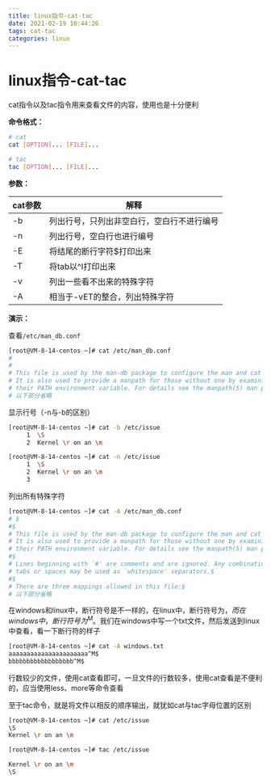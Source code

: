 ```yaml
---
title: linux指令-cat-tac
date: 2021-02-19 10:44:26
tags: cat-tac
categories: linux
---
```

# linux指令-cat-tac

cat指令以及tac指令用来查看文件的内容，使用也是十分便利

**命令格式：**

```bash
# cat
cat [OPTION]... [FILE]...

# tac
tac [OPTION]... [FILE]...
```

**参数：**

| cat参数 | 解释                                       |
| ------- | ------------------------------------------ |
| -b      | 列出行号，只列出非空白行，空白行不进行编号 |
| -n      | 列出行号，空白行也进行编号                 |
| -E      | 将结尾的断行字符$打印出来                  |
| -T      | 将tab以^I打印出来                          |
| -v      | 列出一些看不出来的特殊字符                 |
| -A      | 相当于-vET的整合，列出特殊字符             |

**演示：**

查看`/etc/man_db.conf`

```bash
[root@VM-8-14-centos ~]# cat /etc/man_db.conf
#
#
# This file is used by the man-db package to configure the man and cat paths.
# It is also used to provide a manpath for those without one by examining
# their PATH environment variable. For details see the manpath(5) man page.
# 以下部分省略
```

显示行号（-n与-b的区别）

```bash
[root@VM-8-14-centos ~]# cat -b /etc/issue
     1  \S
     2  Kernel \r on an \m

[root@VM-8-14-centos ~]# cat -n /etc/issue
     1  \S
     2  Kernel \r on an \m
     3
```

列出所有特殊字符

```bash
[root@VM-8-14-centos ~]# cat -A /etc/man_db.conf
# $
#$
# This file is used by the man-db package to configure the man and cat paths.$
# It is also used to provide a manpath for those without one by examining$
# their PATH environment variable. For details see the manpath(5) man page.$
#$
# Lines beginning with `#' are comments and are ignored. Any combination of$
# tabs or spaces may be used as `whitespace' separators.$
#$
# There are three mappings allowed in this file:$
# 以下部分省略
```

在windows和linux中，断行符号是不一样的，在linux中，断行符号为$，而在windows中，断行符号为^M$。我们在windows中写一个txt文件，然后发送到linux中查看，看一下断行符的样子

```bash
[root@VM-8-14-centos ~]# cat -A windows.txt
aaaaaaaaaaaaaaaaaaaaaa^M$
bbbbbbbbbbbbbbbbbb^M$
```

行数较少的文件，使用cat查看即可，一旦文件的行数较多，使用cat查看是不便利的，应当使用less、more等命令查看

至于tac命令，就是将文件以相反的顺序输出，就犹如cat与tac字母位置的区别

```bash
[root@VM-8-14-centos ~]# cat /etc/issue
\S
Kernel \r on an \m

[root@VM-8-14-centos ~]# tac /etc/issue

Kernel \r on an \m
\S
```




